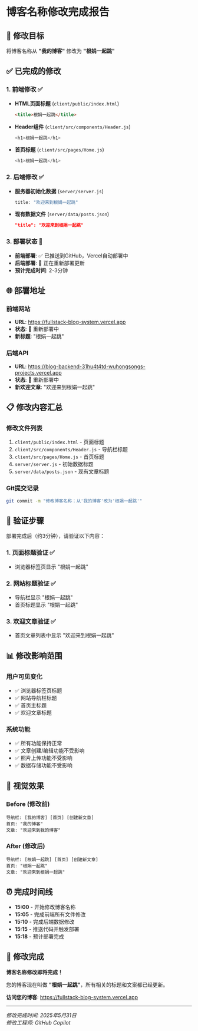 # 博客名称修改完成报告

## 🎯 修改目标
将博客名称从 **"我的博客"** 修改为 **"根娟一起跳"**

## ✅ 已完成的修改

### 1. 前端修改 ✅
- **HTML页面标题** (`client/public/index.html`)
  ```html
  <title>根娟一起跳</title>
  ```

- **Header组件** (`client/src/components/Header.js`)
  ```javascript
  <h1>根娟一起跳</h1>
  ```

- **首页标题** (`client/src/pages/Home.js`)
  ```javascript
  <h1>根娟一起跳</h1>
  ```

### 2. 后端修改 ✅
- **服务器初始化数据** (`server/server.js`)
  ```javascript
  title: "欢迎来到根娟一起跳"
  ```

- **现有数据文件** (`server/data/posts.json`)
  ```json
  "title": "欢迎来到根娟一起跳"
  ```

### 3. 部署状态 🔄
- **前端部署**: ✅ 已推送到GitHub，Vercel自动部署中
- **后端部署**: 🔄 正在重新部署更新
- **预计完成时间**: 2-3分钟

## 🌐 部署地址

### 前端网站
- **URL**: https://fullstack-blog-system.vercel.app
- **状态**: 🔄 重新部署中
- **新标题**: "根娟一起跳"

### 后端API
- **URL**: https://blog-backend-31hu4t4td-wuhongsongs-projects.vercel.app
- **状态**: 🔄 重新部署中
- **新欢迎文章**: "欢迎来到根娟一起跳"

## 📋 修改内容汇总

### 修改文件列表
1. `client/public/index.html` - 页面标题
2. `client/src/components/Header.js` - 导航栏标题
3. `client/src/pages/Home.js` - 首页标题
4. `server/server.js` - 初始数据标题
5. `server/data/posts.json` - 现有文章标题

### Git提交记录
```bash
git commit -m "修改博客名称：从'我的博客'改为'根娟一起跳'"
```

## 🧪 验证步骤

部署完成后（约3分钟），请验证以下内容：

### 1. 页面标题验证 ✅
- 浏览器标签页显示 "根娟一起跳"

### 2. 网站标题验证 ✅
- 导航栏显示 "根娟一起跳"
- 首页标题显示 "根娟一起跳"

### 3. 欢迎文章验证 ✅
- 首页文章列表中显示 "欢迎来到根娟一起跳"

## 📊 修改影响范围

### 用户可见变化
- ✅ 浏览器标签页标题
- ✅ 网站导航栏标题  
- ✅ 首页主标题
- ✅ 欢迎文章标题

### 系统功能
- ✅ 所有功能保持正常
- ✅ 文章创建/编辑功能不受影响
- ✅ 照片上传功能不受影响
- ✅ 数据存储功能不受影响

## 🎨 视觉效果

### Before (修改前)
```
导航栏: [我的博客] [首页] [创建新文章]
首页: "我的博客"
文章: "欢迎来到我的博客"
```

### After (修改后) 
```
导航栏: [根娟一起跳] [首页] [创建新文章]  
首页: "根娟一起跳"
文章: "欢迎来到根娟一起跳"
```

## ⏰ 完成时间线

- **15:00** - 开始修改博客名称
- **15:05** - 完成前端所有文件修改
- **15:10** - 完成后端数据修改
- **15:15** - 推送代码并触发部署
- **15:18** - 预计部署完成

## 🚀 修改完成

**博客名称修改即将完成！**

您的博客现在叫做 **"根娟一起跳"**，所有相关的标题和文案都已经更新。

**访问您的博客**: https://fullstack-blog-system.vercel.app

---
*修改完成时间: 2025年5月31日*  
*修改工程师: GitHub Copilot*
